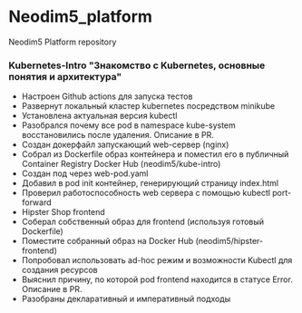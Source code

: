 # Neodim5_platform
Neodim5 Platform repository

### Kubernetes-Intro "Знакомство с Kubernetes, основные понятия и архитектура"
* Настроен Github actions для запуска тестов
* Развернут локальный кластер kubernetes посредством minikube
* Установлена актуальная версия kubectl
* Разобрался почему все pod в namespace kube-system восстановились после удаления. Описание в PR.
* Создан докерфайл запускающий web-сервер (nginx)
* Собрал из Dockerfile образ контейнера и поместил его в публичный Container Registry Docker Hub (neodim5/kube-intro)
* Создан под через web-pod.yaml
* Добавил в pod init контейнер, генерирующий страницу index.html
* Проверил работоспособность web сервера с помощью kubectl port-forward
* Hipster Shop frontend
* Соберал собственный образ для frontend (используя готовый Dockerfile)
* Поместите собранный образ на Docker Hub (neodim5/hipster-frontend)
* Попробовал использовать ad-hoc режим и возможности Kubectl для создания ресурсов
* Выяснил причину, по которой pod frontend находится в статусе Error. Описание в PR.
* Разобраны декларативный и императивный подходы
